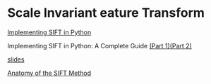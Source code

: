 # Scale Invariant eature Transform

[Implementing SIFT in Python](https://lerner98.medium.com/implementing-sift-in-python-36c619df7945)

Implementing SIFT in Python: A Complete Guide 
[(Part 1)](https://medium.com/@russmislam/implementing-sift-in-python-a-complete-guide-part-1-306a99b50aa5)[(Part 2)](https://medium.com/@russmislam/implementing-sift-in-python-a-complete-guide-part-2-c4350274be2b)

[slides](https://courses.cs.washington.edu/courses/cse576/06sp/notes/Interest2.pdf)

[Anatomy of the SIFT Method](http://www.ipol.im/pub/art/2014/82/)

